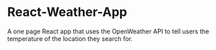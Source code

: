# React-Weather-App
A one page React app that uses the OpenWeather API to tell users the temperature of the location they search for.
